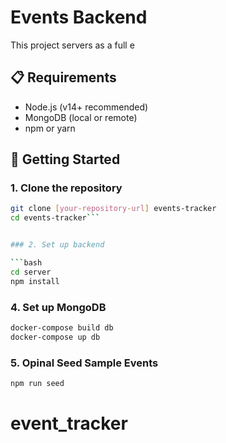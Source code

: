 # Events Backend

This project servers as a full e

## 📋 Requirements

- Node.js (v14+ recommended)
- MongoDB (local or remote)
- npm or yarn

## 🚀 Getting Started


### 1. Clone the repository

```bash
git clone [your-repository-url] events-tracker
cd events-tracker```


### 2. Set up backend

```bash
cd server
npm install
```

### 4. Set up MongoDB
```bash
docker-compose build db
docker-compose up db
```


### 5. Opinal Seed Sample Events
```bash
npm run seed
```
# event_tracker
